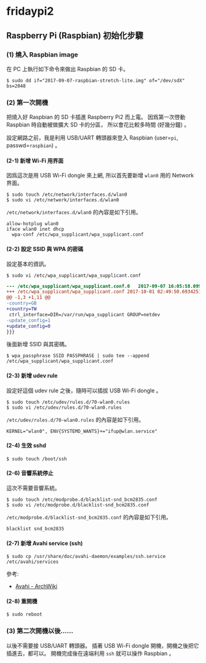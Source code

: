 # fridaypi2

## Raspberry Pi (Raspbian) 初始化步驟



### (1) 燒入 Raspbian image

在 PC 上執行如下命令來做出 Raspbian 的 SD 卡。

```
$ sudo dd if="2017-09-07-raspbian-stretch-lite.img" of="/dev/sdX" bs=2048
```



### (2) 第一次開機

把燒入好 Raspbian 的 SD 卡插進 Raspberry Pi2 而上電。
因爲第一次啓動 Raspbian 時自動被做擴大 SD 卡的分區，
所以會花比較多時間 (好幾分鐘) 。

設定網路之前，我是利用 USB/UART 轉頭器來登入
Raspbian (user=```pi```, passwd=```raspbian```) 。



#### (2-1) 新增 Wi-Fi 用界面

因爲這次是用 USB Wi-Fi dongle 來上網,
所以首先要新增 ```wlan0``` 用的 Network 界面。

```console
$ sudo touch /etc/network/interfaces.d/wlan0
$ sudo vi /etc/network/interfaces.d/wlan0
```

```/etc/network/interfaces.d/wlan0``` 的內容是如下引用。

```
allow-hotplug wlan0
iface wlan0 inet dhcp
  wpa-conf /etc/wpa_supplicant/wpa_supplicant.conf
```



#### (2-2) 設定 SSID 與 WPA 的密碼

設定基本的資訊。

```console
$ sudo vi /etc/wpa_supplicant/wpa_supplicant.conf
```

```diff
--- /etc/wpa_supplicant/wpa_supplicant.conf.0	2017-09-07 16:05:58.099999735 +0000
+++ /etc/wpa_supplicant/wpa_supplicant.conf	2017-10-01 02:49:50.693425111 +0000
@@ -1,3 +1,11 @@
-country=GB
+country=TW
 ctrl_interface=DIR=/var/run/wpa_supplicant GROUP=netdev
-update_config=1
+update_config=0
}}}
```

後面新增 SSID 與其密碼。

```console
$ wpa_passphrase SSID PASSPHRASE | sudo tee --append /etc/wpa_supplicant/wpa_supplicant.conf
```



#### (2-3) 新增 udev rule

設定好這個 udev rule 之後，隨時可以插拔 USB Wi-Fi dongle 。

```console
$ sudo touch /etc/udev/rules.d/70-wlan0.rules
$ sudo vi /etc/udev/rules.d/70-wlan0.rules
```

```/etc/udev/rules.d/70-wlan0.rules``` 的內容是如下引用。

```
KERNEL="wlan0", ENV{SYSTEMD_WANTS}+="ifup@wlan.service"
```


#### (2-4) 生效 sshd

```console
$ sudo touch /boot/ssh
```



#### (2-6) 音響系統停止

這次不需要音響系統。

```console
$ sudo touch /etc/modprobe.d/blacklist-snd_bcm2835.conf
$ sudo vi /etc/modprobe.d/blacklist-snd_bcm2835.conf
```

```/etc/modprobe.d/blacklist-snd_bcm2835.conf``` 的內容是如下引用。

```
blacklist snd_bcm2835
```



#### (2-7) 新增 Avahi service (ssh)

```console
$ sudo cp /usr/share/doc/avahi-daemon/examples/ssh.service /etc/avahi/services
```

參考:

 * [Avahi - ArchWiki](https://wiki.archlinux.org/index.php/avahi)



#### (2-8) 重開機

```console
$ sudo reboot
```



### (3) 第二次開機以後……

以後不需要接 USB/UART 轉頭器。
插著 USB Wi-Fi dongle 開機，開機之後把它插進去，都可以。
開機完成後在遠端利用 ```ssh``` 就可以操作 Raspbian 。
